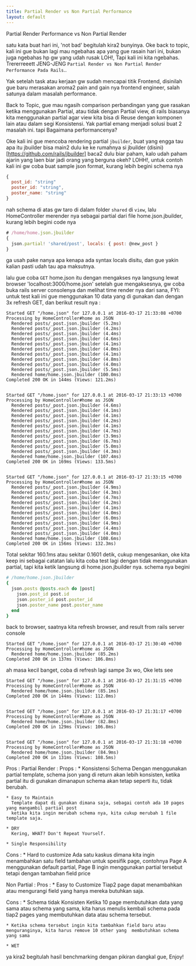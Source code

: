 ```yaml
---
title: Partial Render vs Non Partial Performance
layout: default
---
```


Partial Render Performance vs Non Partial Render

satu kata buat hari ini, 'not bad' begitulah kira2 bunyinya.
Oke back to topic, kali ini gue bukan lagi mau ngebahas apa yang gue rasain hari ini,
bukan juga ngebahas hp gw yang udah rusak LOH!, Tapi kali ini kita ngebahas.
Trererreeett JENG-JENG `Partial Render vs Non Partial Render Performance Pada Rails`..



Yak setelah task atau kerjaan gw sudah mencapai titik Frontend, disinilah gue baru merasakan aroma2 pain and gain nya frontend engineer, salah satunya dalam masalah performance.

Back to Topic, gue mau ngasih comparison perbandingan yang gue rasakan ketika menggunakan Partial, atau tidak dengan Partial view, di rails biasanya kita menggunakan partial agar view kita bisa di Reuse dengan komponen lain atau dalam segi Konsistensi. Yak partial emang menjadi solusi buat 2 masalah ini. tapi Bagaimana performancenya?

Oke kali ini gue mencoba rendering partial `jbuilder`, buat yang engga tau apa itu jbuilder bisa main2 dulu ke ke rumahnya si jbuilder (disini)[https://github.com/rails/jbuilder] baca2 dulu biar paham, kalo udah paham ajarin yang laen biar jadi orang yang berguna okeh? LOHH!, untuk contoh kali ini gw coba buat sample json format, kurang lebih begini schema nya

```javascript
{
  post_id: "string"
  poster_id: "string",
  poster_name: "string"
}
```

nah schema di atas gw taro di dalam folder `shared` di `view`, lalu HomeController merender nya sebagai partial dari file home.json.jbuilder, kurang lebih begini code nya

```javascript
# /home/home.json.jbuilder
{
  json.partial! 'shared/post', locals: { post: @new_post }
}
```

ga usah pake nanya apa kenapa ada syntax locals disitu, dan gue yakin kalian pasti udah tau apa maksutnya.

lalu gue coba `GET` home.json itu dengan mengakses nya langsung lewat browser 'localhost:3000/home.json'
setelah gue mengaksesnya, gw coba buka rails server consolenya dan melihat time render nya dari sana,
FYI: untuk test kali ini gue menggunakan 10 data yang di gunakan dan dengan 3x refresh GET, dan berikut result nya :

```
Started GET "/home.json" for 127.0.0.1 at 2016-03-17 21:33:08 +0700
Processing by HomeController#home as JSON
  Rendered posts/_post.json.jbuilder (5.2ms)
  Rendered posts/_post.json.jbuilder (4.2ms)
  Rendered posts/_post.json.jbuilder (4.4ms)
  Rendered posts/_post.json.jbuilder (4.6ms)
  Rendered posts/_post.json.jbuilder (4.1ms)
  Rendered posts/_post.json.jbuilder (4.0ms)
  Rendered posts/_post.json.jbuilder (4.1ms)
  Rendered posts/_post.json.jbuilder (4.8ms)
  Rendered posts/_post.json.jbuilder (4.0ms)
  Rendered posts/_post.json.jbuilder (5.5ms)
  Rendered home/home.json.jbuilder (100.0ms)
Completed 200 OK in 144ms (Views: 121.2ms)


Started GET "/home.json" for 127.0.0.1 at 2016-03-17 21:33:13 +0700
Processing by HomeController#home as JSON
  Rendered posts/_post.json.jbuilder (4.6ms)
  Rendered posts/_post.json.jbuilder (4.1ms)
  Rendered posts/_post.json.jbuilder (4.1ms)
  Rendered posts/_post.json.jbuilder (4.2ms)
  Rendered posts/_post.json.jbuilder (4.1ms)
  Rendered posts/_post.json.jbuilder (4.7ms)
  Rendered posts/_post.json.jbuilder (3.9ms)
  Rendered posts/_post.json.jbuilder (6.7ms)
  Rendered posts/_post.json.jbuilder (5.0ms)
  Rendered posts/_post.json.jbuilder (4.3ms)
  Rendered home/home.json.jbuilder (107.4ms)
Completed 200 OK in 169ms (Views: 133.5ms)


Started GET "/home.json" for 127.0.0.1 at 2016-03-17 21:33:15 +0700
Processing by HomeController#home as JSON
  Rendered posts/_post.json.jbuilder (4.9ms)
  Rendered posts/_post.json.jbuilder (4.3ms)
  Rendered posts/_post.json.jbuilder (4.7ms)
  Rendered posts/_post.json.jbuilder (4.2ms)
  Rendered posts/_post.json.jbuilder (4.1ms)
  Rendered posts/_post.json.jbuilder (4.0ms)
  Rendered posts/_post.json.jbuilder (6.0ms)
  Rendered posts/_post.json.jbuilder (4.9ms)
  Rendered posts/_post.json.jbuilder (4.4ms)
  Rendered posts/_post.json.jbuilder (4.0ms)
  Rendered home/home.json.jbuilder (108.6ms)
Completed 200 OK in 156ms (Views: 132.3ms)
```

Total sekitar 160.1ms atau sekitar 0.1601 detik, cukup mengesankan, oke kita keep ini sebagai catatan lalu kita coba test lagi dengan tidak menggunakan partial, tapi kita ketik langsung di home.json.jbuilder nya.
schema nya begini

```ruby
# /home/home.json.jbuilder
{
  json.posts @posts.each do |post|
    json.post_id post.id
    json.poster_id post.poster_id
    json.poster_name post.poster_name
  end
}
```

back to browser, saatnya kita refresh browser, and result from rails server console

```
Started GET "/home.json" for 127.0.0.1 at 2016-03-17 21:30:40 +0700
Processing by HomeController#home as JSON
  Rendered home/home.json.jbuilder (85.2ms)
Completed 200 OK in 137ms (Views: 106.8ms)
```

ah masa kecil banget, coba di refresh lagi sampe 3x wo, Oke lets see


```
Started GET "/home.json" for 127.0.0.1 at 2016-03-17 21:31:15 +0700
Processing by HomeController#home as JSON
  Rendered home/home.json.jbuilder (85.1ms)
Completed 200 OK in 144ms (Views: 112.0ms)


Started GET "/home.json" for 127.0.0.1 at 2016-03-17 21:31:17 +0700
Processing by HomeController#home as JSON
  Rendered home/home.json.jbuilder (82.8ms)
Completed 200 OK in 129ms (Views: 106.8ms)


Started GET "/home.json" for 127.0.0.1 at 2016-03-17 21:31:18 +0700
Processing by HomeController#home as JSON
  Rendered home/home.json.jbuilder (84.9ms)
Completed 200 OK in 131ms (Views: 108.5ms)
```





Pros :
Partial Render :
  Props :
    * Konsistensi Schema
       Dengan menggunakan partial template, schema json yang di return akan lebih konsisten,
       ketika partial itu di gunakan dimanapun schema akan tetap seperti itu, tidak berubah.

    * Easy to Maintain
      Template dapat di gunakan dimana saja, sebagai contoh ada 10 pages yang mangambil partial post
      ketika kita ingin merubah schema nya, kita cukup merubah 1 file template saja.

    * DRY
      Kering, WHAT? Don't Repeat Yourself.

    * Single Responsibility

  Cons :
    * Hard to customize
      Ada satu kaskus dimana kita ingin menambahkan satu field tambahan untuk spesifik page,
      contohnya Page A menggunakan default partial, Page B ingin menggunakan partial tersebut tetapi dengan tambahan field price

Non Partial :
  Pros :
    * Easy to Customize
      Tiap2 page dapat menambahkan atau mengurangi field yang hanya mereka butuhkan saja.

  Cons :
    * Schema tidak Konsisten
        Ketika 10 page membutuhkan data yang sama atau schema yang sama, kita harus menulis kembali schema pada tiap2 pages yang membutuhkan data atau schema tersebut.

    * Ketika schema tersebut ingin kita tambahkan field baru atau menguranginya, kita harus remove 10 other yang  membutuhkan schema yang sama

    * WET



ya kira2 begitulah hasil benchmarking dengan pikiran dangkal gue, Enjoy!